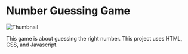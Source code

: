 # Number Guessing Game

![Thumbnail](https://i.ibb.co/Pm7hz7p/Screen-Shot-2019-11-19-at-2-21-34-PM.png)

This game is about guessing the right number. This project uses HTML, CSS, and Javascript.

